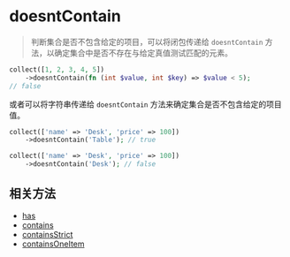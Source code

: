 # doesntContain

> 判断集合是否不包含给定的项目，可以将闭包传递给 `doesntContain` 方法，以确定集合中是否不存在与给定真值测试匹配的元素。

```php
collect([1, 2, 3, 4, 5])
    ->doesntContain(fn (int $value, int $key) => $value < 5);
// false
```

或者可以将字符串传递给 `doesntContain` 方法来确定集合是否不包含给定的项目值。

```php
collect(['name' => 'Desk', 'price' => 100])
    ->doesntContain('Table'); // true

collect(['name' => 'Desk', 'price' => 100])
    ->doesntContain('Desk'); // false
```

## 相关方法

- [has](has.md)
- [contains](contains.md)
- [containsStrict](containsStrict.md)
- [containsOneItem](containsOneItem.md)
